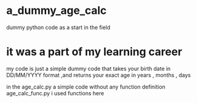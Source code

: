 # a_dummy_age_calc

dummy python code as a start in the field 
# it was a part of my learning career #

my code is just a simple dummy code that takes your birth date in DD/MM/YYYY format ,and returns your exact age in years , months , days 

in the age_calc.py a simple code without any function definition
 age_calc_func.py i used functions here 
